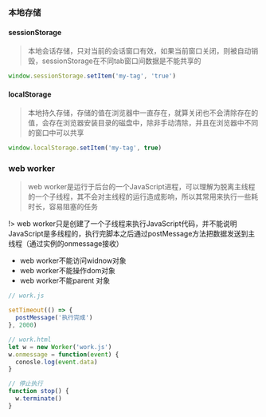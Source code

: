 ### 本地存储

#### sessionStorage
> 本地会话存储，只对当前的会话窗口有效，如果当前窗口关闭，则被自动销毁，sessionStorage在不同tab窗口间数据是不能共享的

```js
window.sessionStorage.setItem('my-tag', 'true')
```
#### localStorage
> 本地持久存储，存储的值在浏览器中一直存在，就算关闭也不会清除存在的值，会存在浏览器安装目录的磁盘中，除非手动清除，并且在浏览器中不同的窗口中可以共享

```js
window.localStorage.setItem('my-tag', true)
```

### web worker

> web worker是运行于后台的一个JavaScript进程，可以理解为脱离主线程的一个子线程，其不会对主线程的运行造成影响，所以其常用来执行一些耗时长，容易阻塞的任务

!> web worker只是创建了一个子线程来执行JavaScript代码，并不能说明JavaScript是多线程的，执行完脚本之后通过postMessage方法把数据发送到主线程（通过实例的onmessage接收）

+ web worker不能访问widnow对象
+ web worker不能操作dom对象
+ web worker不能parent 对象

```js
// work.js

setTimeout(() => {
  postMessage('执行完成')
}, 2000)

// work.html
let w = new Worker('work.js')
w.onmessage = function(event) {
  conosle.log(event.data)
}

// 停止执行
function stop() {
  w.terminate()
}

```